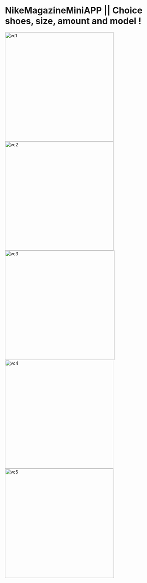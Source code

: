 # NikeMagazineMiniAPP || Choice shoes, size, amount and model !   
<img width="349" alt="vc1" src="https://user-images.githubusercontent.com/103481753/174103392-1df94de8-24bf-4ae6-afb2-7202648aa909.png"> <img width="349" alt="vc2" src="https://user-images.githubusercontent.com/103481753/174103410-dca818b1-be3c-4514-8489-431ac8e71fb8.png">
<img width="352" alt="vc3" src="https://user-images.githubusercontent.com/103481753/174103423-f2becad3-2087-4569-bcec-dfa6c27160fc.png"> <img width="348" alt="vc4" src="https://user-images.githubusercontent.com/103481753/174103435-0c896fb2-1010-48fc-8d02-dc70a533a661.png"> <img width="350" alt="vc5" src="https://user-images.githubusercontent.com/103481753/174103442-0745869d-4582-47fb-a638-52299d7e032a.png">
